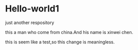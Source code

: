 # Hello-world1
just another respository

this a man who come from china.And his name is xinwei chen.

this is seem like a test,so this change is meaningless.
